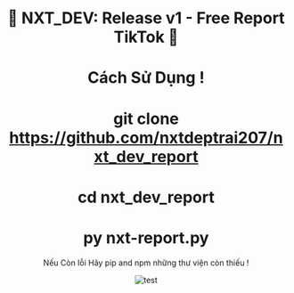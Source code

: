 <div align=center>
 
# 🚀 NXT_DEV: Release v1 - Free Report TikTok  🚀

# Cách Sử Dụng !
# git clone https://github.com/nxtdeptrai207/nxt_dev_report 
# cd nxt_dev_report
# py nxt-report.py

Nếu Còn lỗi Hãy pip and npm những thư viện còn thiếu !

![test](https://user-images.githubusercontent.com/112190071/199890968-29b1486f-d452-47c1-8d84-e546787252c1.png)
